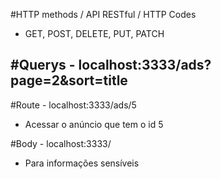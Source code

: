 #HTTP methods / API RESTful / HTTP Codes
  - GET, POST, DELETE, PUT, PATCH

#Querys - localhost:3333/ads?page=2&sort=title
  -

#Route - localhost:3333/ads/5 
  - Acessar o anúncio que tem o id 5

#Body - localhost:3333/
  - Para informações sensíveis